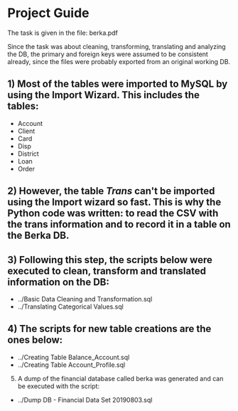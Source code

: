# Project Guide

The task is given in the file: berka.pdf

Since the task was about cleaning, transforming, translating and analyzing the DB, the primary and foreign keys were assumed to be consistent already, since the files were probably exported from an original working DB. 

## 1) Most of the tables were imported to MySQL by using the Import Wizard. This includes the tables:
- Account
- Client
- Card
- Disp
- District
- Loan
- Order

## 2) However, the table *Trans* can't be imported using the Import wizard so fast. This is why the Python code was written: to read the CSV with the trans information and to record it in a table on the Berka DB.

## 3) Following this step, the scripts below were executed to clean, transform and translated information on the DB:
- ../Basic Data Cleaning and Transformation.sql
- ../Translating Categorical Values.sql

## 4) The scripts for new table creations are the ones below:
- ../Creating Table Balance_Account.sql
- ../Creating Table Account_Profile.sql

5) A dump of the financial database called berka was generated and can be executed with the script:
- ../Dump DB - Financial Data Set 20190803.sql

